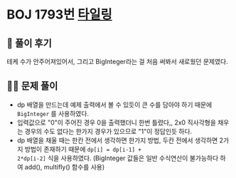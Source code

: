 # BOJ 1793번 [타일링](https://www.acmicpc.net/problem/1793)



## 🌈 풀이 후기

테케 수가 안주어져있어서, 그리고 BigInteger라는 걸 처음 써봐서 새로웠던 문제였다. 

## 👩‍🏫 문제 풀이

- dp 배열을 만드는데 예제 출력에서 볼 수 있듯이 큰 수를 담아야 하기 때문에 <code>BigInteger</code> 를 사용하였다.
- 입력값으로 "0"이 주어진 경우 0을 출력했더니 한번 틀렸다,, 2x0 직사각형을 채우는 경우의 수도 없다는 한가지 경우가 있으므로 "1"이 정답인듯 하다.
- dp 배열을 채울 때는 한칸 전에서 생각하면 한가지 방법, 두칸 전에서 생각하면 2가지 방법이 존재하기 때문에 <code>dp[i] = dp[i-1] + 2*dp[i-2]</code> 식을 사용하였다. (BigInteger 값들은 일반 수식연산이 불가능하다 하여 add(), multifly() 함수를 사용)

